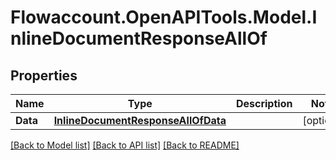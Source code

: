 
# Flowaccount.OpenAPITools.Model.InlineDocumentResponseAllOf

## Properties

Name | Type | Description | Notes
------------ | ------------- | ------------- | -------------
**Data** | [**InlineDocumentResponseAllOfData**](InlineDocumentResponseAllOfData.md) |  | [optional] 

[[Back to Model list]](../README.md#documentation-for-models)
[[Back to API list]](../README.md#documentation-for-api-endpoints)
[[Back to README]](../README.md)

